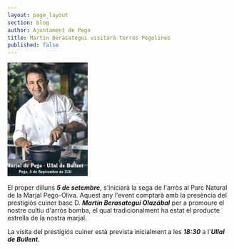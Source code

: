 ```yaml
---
layout: page_layout
section: blog
author: Ajuntament de Pego
title: Martin Berasategui visitarà terres Pegolines
published: false
---
```

<a href="/images/news/09022011_berasategui_marjal_big.png" class="inline-image" target="_blank">
    <img src="/images/news/09022011_berasategui_marjal_small.png" alt="Martin Berasategui" title="Martin Berasategui"/>
</a>

El proper dilluns ***5 de setembre***, s'iniciarà la sega de l'arròs al Parc Natural de la Marjal Pego-Oliva. Aquest any l'event comptarà amb la presència del prestigiós cuiner basc D. ***Martin Berasategui Olazábal*** per a promoure el nostre cultiu d'arròs bomba, el qual tradicionalment ha estat el producte estrella de la nostra marjal.

La visita del prestigiós cuiner està prevista inicialment a les ***18:30*** a l'***Ullal de Bullent***.

<div class="clear">
&nbsp;
</div>

